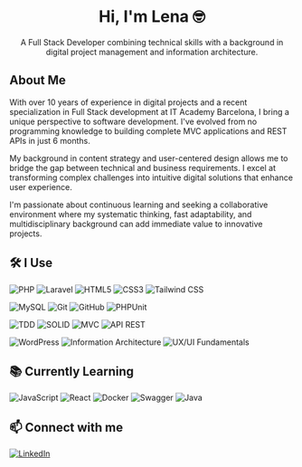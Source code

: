 <div align="center">
<h1> Hi, I'm Lena 🤓</h1>
  
A Full Stack Developer combining technical skills with a background in digital project management and information architecture.
</div>

## About Me

With over 10 years of experience in digital projects and a recent specialization in Full Stack development at IT Academy Barcelona, I bring a unique perspective to software development. I've evolved from no programming knowledge to building complete MVC applications and REST APIs in just 6 months.

My background in content strategy and user-centered design allows me to bridge the gap between technical and business requirements. I excel at transforming complex challenges into intuitive digital solutions that enhance user experience.

I'm passionate about continuous learning and seeking a collaborative environment where my systematic thinking, fast adaptability, and multidisciplinary background can add immediate value to innovative projects.

## 🛠️ I Use

![PHP](https://img.shields.io/badge/PHP-777BB4?style=for-the-badge&logo=php&logoColor=white)
![Laravel](https://img.shields.io/badge/Laravel-FF2D20?style=for-the-badge&logo=laravel&logoColor=white)
![HTML5](https://img.shields.io/badge/HTML5-E34F26?style=for-the-badge&logo=html5&logoColor=white)
![CSS3](https://img.shields.io/badge/CSS3-1572B6?style=for-the-badge&logo=css3&logoColor=white)
![Tailwind CSS](https://img.shields.io/badge/Tailwind_CSS-38B2AC?style=for-the-badge&logo=tailwind-css&logoColor=white)

![MySQL](https://img.shields.io/badge/MySQL-4479A1?style=for-the-badge&logo=mysql&logoColor=white)
![Git](https://img.shields.io/badge/Git-F05032?style=for-the-badge&logo=git&logoColor=white)
![GitHub](https://img.shields.io/badge/GitHub-181717?style=for-the-badge&logo=github&logoColor=white)
![PHPUnit](https://img.shields.io/badge/PHPUnit-004B87?style=for-the-badge&logo=phpunit&logoColor=white)

![TDD](https://img.shields.io/badge/TDD-FFD700?style=for-the-badge&logo=generic&logoColor=black)
![SOLID](https://img.shields.io/badge/SOLID-FFD700?style=for-the-badge&logo=generic&logoColor=black)
![MVC](https://img.shields.io/badge/MVC-00A2E2?style=for-the-badge&logo=generic&logoColor=white)
![API REST](https://img.shields.io/badge/API_REST-009688?style=for-the-badge&logo=generic&logoColor=white)

![WordPress](https://img.shields.io/badge/WordPress-21759B?style=for-the-badge&logo=wordpress&logoColor=white)
![Information Architecture](https://img.shields.io/badge/Information_Architecture-9C27B0?style=for-the-badge&logo=generic&logoColor=white)
![UX/UI Fundamentals](https://img.shields.io/badge/UX/UI_Fundamentals-FF4088?style=for-the-badge&logo=generic&logoColor=white)

## 📚 Currently Learning
![JavaScript](https://img.shields.io/badge/JavaScript-F7DF1E?style=for-the-badge&logo=javascript&logoColor=black)
![React](https://img.shields.io/badge/React-61DAFB?style=for-the-badge&logo=react&logoColor=black)
![Docker](https://img.shields.io/badge/Docker-2496ED?style=for-the-badge&logo=docker&logoColor=white)
![Swagger](https://img.shields.io/badge/Swagger-85EA2D?style=for-the-badge&logo=swagger&logoColor=black)
![Java](https://img.shields.io/badge/Java-007396?style=for-the-badge&logo=java&logoColor=white)

## 📫 Connect with me
[![LinkedIn](https://img.shields.io/badge/LinkedIn-0A66C2?style=for-the-badge&logo=linkedin&logoColor=white)](https://linkedin.com/in/lenaprado)
